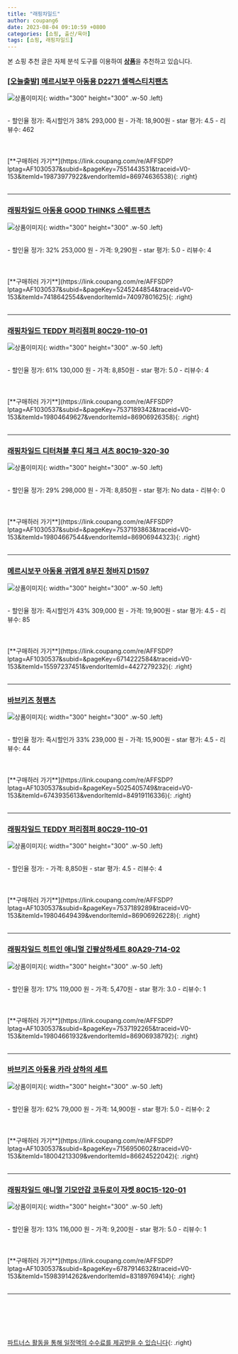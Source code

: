 ```yaml
---
title: "래핑차일드"
author: coupang6
date: 2023-08-04 09:10:59 +0800
categories: [쇼핑, 출산/육아]
tags: [쇼핑, 래핑차일드]
---
```


본 쇼핑 추천 글은 자체 분석 도구를 이용하여 [**상품**](https://link.coupang.com/a/bao1ui)을 추천하고 있습니다.

### [[오늘출발] 메르시보꾸 아동용 D2271 셀렉스티치팬츠](https://link.coupang.com/re/AFFSDP?lptag=AF1030537&subid=&pageKey=7551443531&traceid=V0-153&itemId=19873977922&vendorItemId=86974636538)

![상품이미지](https://thumbnail7.coupangcdn.com/thumbnails/remote/230x230ex/image/vendor_inventory/3f87/03aeda1b66845af6f0b8cd4d30772ec976dc0e23d9840487b719c0a82aee.jpg){: width="300" height="300" .w-50 .left}


<br>
- 할인율 정가: 즉시할인가 38%  293,000   원
- 가격: 18,900원
- star 평가: 4.5
- 리뷰수: 462
<br>
<br>
<br>
<br>
[**구매하러 가기**](https://link.coupang.com/re/AFFSDP?lptag=AF1030537&subid=&pageKey=7551443531&traceid=V0-153&itemId=19873977922&vendorItemId=86974636538){: .right}
<br>
<br>

---

### [래핑차일드 아동용 GOOD THINKS 스웨트팬츠](https://link.coupang.com/re/AFFSDP?lptag=AF1030537&subid=&pageKey=5245244854&traceid=V0-153&itemId=7418642554&vendorItemId=74097801625)

![상품이미지](https://thumbnail7.coupangcdn.com/thumbnails/remote/230x230ex/image/rs_quotation_api/wcn02uoi/b11283111df048ababa88cbe445a2979.JPG){: width="300" height="300" .w-50 .left}


<br>
- 할인율 정가: 32%  253,000   원
- 가격: 9,290원
- star 평가: 5.0
- 리뷰수: 4
<br>
<br>
<br>
<br>
[**구매하러 가기**](https://link.coupang.com/re/AFFSDP?lptag=AF1030537&subid=&pageKey=5245244854&traceid=V0-153&itemId=7418642554&vendorItemId=74097801625){: .right}
<br>
<br>

---

### [래핑차일드 TEDDY 퍼리점퍼 80C29-110-01](https://link.coupang.com/re/AFFSDP?lptag=AF1030537&subid=&pageKey=7537189342&traceid=V0-153&itemId=19804649627&vendorItemId=86906926358)

![상품이미지](https://thumbnail9.coupangcdn.com/thumbnails/remote/230x230ex/image/vendor_inventory/e55b/425045889f7168b2beb8c9f79f1caf54faadfe524ecd19ea5b2a1a942e55.jpg){: width="300" height="300" .w-50 .left}


<br>
- 할인율 정가: 61%  130,000   원
- 가격: 8,850원
- star 평가: 5.0
- 리뷰수: 4
<br>
<br>
<br>
<br>
[**구매하러 가기**](https://link.coupang.com/re/AFFSDP?lptag=AF1030537&subid=&pageKey=7537189342&traceid=V0-153&itemId=19804649627&vendorItemId=86906926358){: .right}
<br>
<br>

---

### [래핑차일드 디터쳐블 후디 체크 셔츠 80C19-320-30](https://link.coupang.com/re/AFFSDP?lptag=AF1030537&subid=&pageKey=7537193863&traceid=V0-153&itemId=19804667544&vendorItemId=86906944323)

![상품이미지](https://thumbnail9.coupangcdn.com/thumbnails/remote/230x230ex/image/vendor_inventory/0b94/c37c90c5e5a59c4f1801ed5da6083c7be9b3291b6e72f2fe9c1a6ab5ac54.jpg){: width="300" height="300" .w-50 .left}


<br>
- 할인율 정가: 29%  298,000   원
- 가격: 8,850원
- star 평가: No data
- 리뷰수: 0
<br>
<br>
<br>
<br>
[**구매하러 가기**](https://link.coupang.com/re/AFFSDP?lptag=AF1030537&subid=&pageKey=7537193863&traceid=V0-153&itemId=19804667544&vendorItemId=86906944323){: .right}
<br>
<br>

---

### [메르시보꾸 아동용 귀엽게 8부진 청바지 D1597](https://link.coupang.com/re/AFFSDP?lptag=AF1030537&subid=&pageKey=6714222584&traceid=V0-153&itemId=15597237451&vendorItemId=4427279232)

![상품이미지](https://thumbnail10.coupangcdn.com/thumbnails/remote/230x230ex/image/vendor_inventory/0437/81c72ff08171d8490ca02249fb0c6860c05302475b9ce95ce4a583f7d13d.jpg){: width="300" height="300" .w-50 .left}


<br>
- 할인율 정가: 즉시할인가 43%  309,000   원
- 가격: 19,900원
- star 평가: 4.5
- 리뷰수: 85
<br>
<br>
<br>
<br>
[**구매하러 가기**](https://link.coupang.com/re/AFFSDP?lptag=AF1030537&subid=&pageKey=6714222584&traceid=V0-153&itemId=15597237451&vendorItemId=4427279232){: .right}
<br>
<br>

---

### [바브키즈 청팬츠](https://link.coupang.com/re/AFFSDP?lptag=AF1030537&subid=&pageKey=5025405749&traceid=V0-153&itemId=6743935613&vendorItemId=84919116336)

![상품이미지](https://thumbnail9.coupangcdn.com/thumbnails/remote/230x230ex/image/vendor_inventory/33e0/503da5ebf7dea42c57dc47aa00c5c748635712aa1d5d05e93058383845ab.jpg){: width="300" height="300" .w-50 .left}


<br>
- 할인율 정가: 즉시할인가 33%  239,000   원
- 가격: 15,900원
- star 평가: 4.5
- 리뷰수: 44
<br>
<br>
<br>
<br>
[**구매하러 가기**](https://link.coupang.com/re/AFFSDP?lptag=AF1030537&subid=&pageKey=5025405749&traceid=V0-153&itemId=6743935613&vendorItemId=84919116336){: .right}
<br>
<br>

---

### [래핑차일드 TEDDY 퍼리점퍼 80C29-110-01](https://link.coupang.com/re/AFFSDP?lptag=AF1030537&subid=&pageKey=7537189289&traceid=V0-153&itemId=19804649439&vendorItemId=86906926228)

![상품이미지](https://thumbnail7.coupangcdn.com/thumbnails/remote/230x230ex/image/vendor_inventory/39b8/878e40f19b90a4aa02f5556b571840d6c6ad4cc5a409be3099d7983ba44d.jpg){: width="300" height="300" .w-50 .left}


<br>
- 할인율 정가: 
- 가격: 8,850원
- star 평가: 4.5
- 리뷰수: 4
<br>
<br>
<br>
<br>
[**구매하러 가기**](https://link.coupang.com/re/AFFSDP?lptag=AF1030537&subid=&pageKey=7537189289&traceid=V0-153&itemId=19804649439&vendorItemId=86906926228){: .right}
<br>
<br>

---

### [래핑차일드 히트인 애니멀 긴팔상하세트 80A29-714-02](https://link.coupang.com/re/AFFSDP?lptag=AF1030537&subid=&pageKey=7537192265&traceid=V0-153&itemId=19804661932&vendorItemId=86906938792)

![상품이미지](https://thumbnail8.coupangcdn.com/thumbnails/remote/230x230ex/image/vendor_inventory/3957/e0110cbe4b44b83e0bdf9d646e689388a86fa36cee03b4af5d8db8979065.jpg){: width="300" height="300" .w-50 .left}


<br>
- 할인율 정가: 17%  119,000   원
- 가격: 5,470원
- star 평가: 3.0
- 리뷰수: 1
<br>
<br>
<br>
<br>
[**구매하러 가기**](https://link.coupang.com/re/AFFSDP?lptag=AF1030537&subid=&pageKey=7537192265&traceid=V0-153&itemId=19804661932&vendorItemId=86906938792){: .right}
<br>
<br>

---

### [바브키즈 아동용 카라 상하의 세트](https://link.coupang.com/re/AFFSDP?lptag=AF1030537&subid=&pageKey=7156950602&traceid=V0-153&itemId=18004213309&vendorItemId=86624522042)

![상품이미지](https://thumbnail8.coupangcdn.com/thumbnails/remote/230x230ex/image/vendor_inventory/471b/b23e2dcc1ae724373fa10434c9437cdb6b4ac364620d671040f85925423f.jpg){: width="300" height="300" .w-50 .left}


<br>
- 할인율 정가: 62%  79,000   원
- 가격: 14,900원
- star 평가: 5.0
- 리뷰수: 2
<br>
<br>
<br>
<br>
[**구매하러 가기**](https://link.coupang.com/re/AFFSDP?lptag=AF1030537&subid=&pageKey=7156950602&traceid=V0-153&itemId=18004213309&vendorItemId=86624522042){: .right}
<br>
<br>

---

### [래핑차일드 애니멀 기모안감 코듀로이 자켓 80C15-120-01](https://link.coupang.com/re/AFFSDP?lptag=AF1030537&subid=&pageKey=6787914632&traceid=V0-153&itemId=15983914262&vendorItemId=83189769414)

![상품이미지](https://thumbnail8.coupangcdn.com/thumbnails/remote/230x230ex/image/vendor_inventory/9973/5a3d04dfbf40f37a20d2b92448c8e32c27fbcea7ba952458ee2539f26df3.jpg){: width="300" height="300" .w-50 .left}


<br>
- 할인율 정가: 13%  116,000   원
- 가격: 9,200원
- star 평가: 5.0
- 리뷰수: 1
<br>
<br>
<br>
<br>
[**구매하러 가기**](https://link.coupang.com/re/AFFSDP?lptag=AF1030537&subid=&pageKey=6787914632&traceid=V0-153&itemId=15983914262&vendorItemId=83189769414){: .right}
<br>
<br>

---
<br><br><br><br><br> [파트너스 활동을 통해 일정액의 수수료를 제공받을 수 있습니다](https://link.coupang.com/a/bao1ui){: .right}